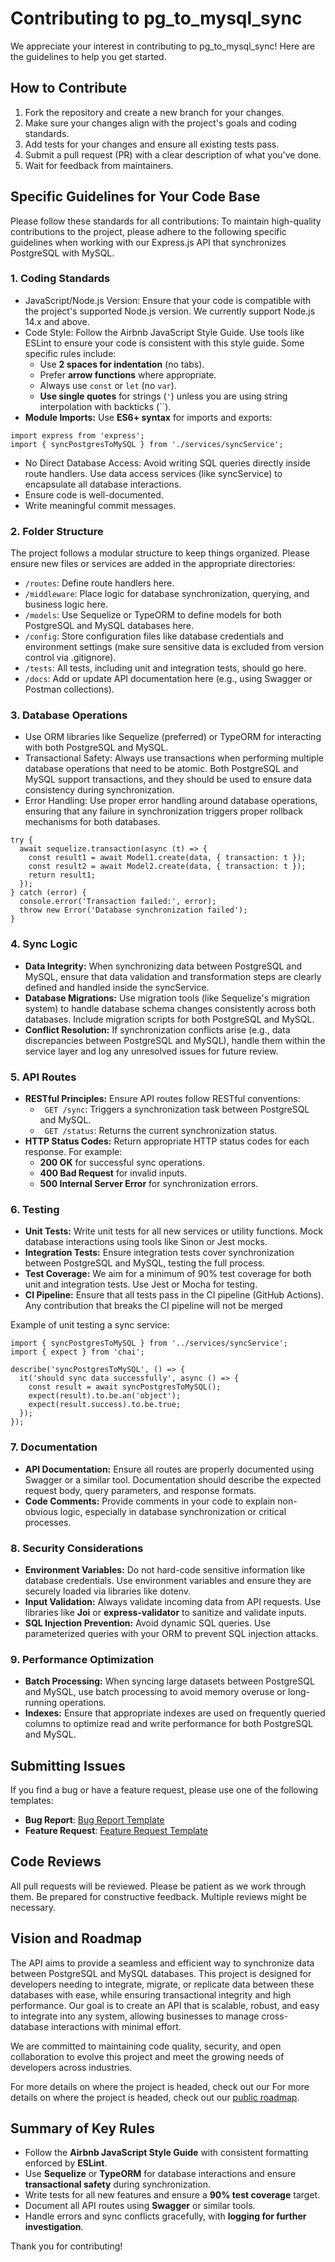 # Contributing to pg_to_mysql_sync

We appreciate your interest in contributing to pg_to_mysql_sync! Here are the guidelines to help you get started.

## How to Contribute
1. Fork the repository and create a new branch for your changes.
2. Make sure your changes align with the project's goals and coding standards.
3. Add tests for your changes and ensure all existing tests pass.
4. Submit a pull request (PR) with a clear description of what you've done.
5. Wait for feedback from maintainers.

## Specific Guidelines for Your Code Base
Please follow these standards for all contributions:
To maintain high-quality contributions to the project, please adhere to the following specific guidelines when working with our Express.js API that synchronizes PostgreSQL with MySQL.

### 1. Coding Standards
- JavaScript/Node.js Version: Ensure that your code is compatible with the project's supported Node.js version. We currently support Node.js 14.x and above.
- Code Style: Follow the Airbnb JavaScript Style Guide. Use tools like ESLint to ensure your code is consistent with this style guide. Some specific rules include:
  - Use **2 spaces for indentation** (no tabs).
  - Prefer **arrow functions** where appropriate.
  - Always use `const` or `let` (no `var`).
  - **Use single quotes** for strings (`'`) unless you are using string interpolation with backticks (``).
- **Module Imports:** Use **ES6+ syntax** for imports and exports:
```
import express from 'express';
import { syncPostgresToMySQL } from './services/syncService';
```
- No Direct Database Access: Avoid writing SQL queries directly inside route handlers. Use data access services (like syncService) to encapsulate all database interactions.
- Ensure code is well-documented.
- Write meaningful commit messages.

### 2. Folder Structure
The project follows a modular structure to keep things organized. Please ensure new files or services are added in the appropriate directories:

- `/routes`: Define route handlers here.
- `/middleware`: Place logic for database synchronization, querying, and business logic here.
- `/models`: Use Sequelize or TypeORM to define models for both PostgreSQL and MySQL databases here.
- `/config`: Store configuration files like database credentials and environment settings (make sure sensitive data is excluded from version control via .gitignore).
- `/tests`: All tests, including unit and integration tests, should go here.
- `/docs`: Add or update API documentation here (e.g., using Swagger or Postman collections).
### 3. Database Operations
- Use ORM libraries like Sequelize (preferred) or TypeORM for interacting with both PostgreSQL and MySQL.
- Transactional Safety: Always use transactions when performing multiple database operations that need to be atomic. Both PostgreSQL and MySQL support transactions, and they should be used to ensure data consistency during synchronization.
- Error Handling: Use proper error handling around database operations, ensuring that any failure in synchronization triggers proper rollback mechanisms for both databases.
```
try {
  await sequelize.transaction(async (t) => {
    const result1 = await Model1.create(data, { transaction: t });
    const result2 = await Model2.create(data, { transaction: t });
    return result1;
  });
} catch (error) {
  console.error('Transaction failed:', error);
  throw new Error('Database synchronization failed');
}
```
### 4. Sync Logic
- **Data Integrity:** When synchronizing data between PostgreSQL and MySQL, ensure that data validation and transformation steps are clearly defined and handled inside the syncService.
- **Database Migrations:** Use migration tools (like Sequelize's migration system) to handle database schema changes consistently across both databases. Include migration scripts for both PostgreSQL and MySQL.
- **Conflict Resolution:** If synchronization conflicts arise (e.g., data discrepancies between PostgreSQL and MySQL), handle them within the service layer and log any unresolved issues for future review.
### 5. API Routes
- **RESTful Principles:** Ensure API routes follow RESTful conventions:
  - ` GET /sync`: Triggers a synchronization task between PostgreSQL and MySQL.
  - ` GET /status`: Returns the current synchronization status.
- **HTTP Status Codes:** Return appropriate HTTP status codes for each response. For example:
  - **200 OK** for successful sync operations.
  - **400 Bad Request** for invalid inputs.
  - **500 Internal Server Error** for synchronization errors.
### 6. Testing
- **Unit Tests:** Write unit tests for all new services or utility functions. Mock database interactions using tools like Sinon or Jest mocks.
- **Integration Tests:** Ensure integration tests cover synchronization between PostgreSQL and MySQL, testing the full process.
- **Test Coverage:** We aim for a minimum of 90% test coverage for both unit and integration tests. Use Jest or Mocha for testing.
- **CI Pipeline:** Ensure that all tests pass in the CI pipeline (GitHub Actions). Any contribution that breaks the CI pipeline will not be merged
  
Example of unit testing a sync service:
```
import { syncPostgresToMySQL } from '../services/syncService';
import { expect } from 'chai';

describe('syncPostgresToMySQL', () => {
  it('should sync data successfully', async () => {
    const result = await syncPostgresToMySQL();
    expect(result).to.be.an('object');
    expect(result.success).to.be.true;
  });
});
```
### 7. Documentation
- **API Documentation:** Ensure all routes are properly documented using Swagger or a similar tool. Documentation should describe the expected request body, query parameters, and response formats.
- **Code Comments:** Provide comments in your code to explain non-obvious logic, especially in database synchronization or critical processes.
### 8. Security Considerations
- **Environment Variables:** Do not hard-code sensitive information like database credentials. Use environment variables and ensure they are securely loaded via libraries like dotenv.
- **Input Validation:** Always validate incoming data from API requests. Use libraries like **Joi** or **express-validator** to sanitize and validate inputs.
- **SQL Injection Prevention:** Avoid dynamic SQL queries. Use parameterized queries with your ORM to prevent SQL injection attacks.
### 9. Performance Optimization
- **Batch Processing:** When syncing large datasets between PostgreSQL and MySQL, use batch processing to avoid memory overuse or long-running operations.
- **Indexes:** Ensure that appropriate indexes are used on frequently queried columns to optimize read and write performance for both PostgreSQL and MySQL.

## Submitting Issues
If you find a bug or have a feature request, please use one of the following templates:
- **Bug Report**: [Bug Report Template](https://github.com/jalilrohi1/pg_to_mysql_sync/blob/main/github/ISSUE_TEMPLATE/bug_report.md)
- **Feature Request**: [Feature Request Template](https://github.com/jalilrohi1/pg_to_mysql_sync/blob/main/github/ISSUE_TEMPLATE/feature_request.md)
## Code Reviews
All pull requests will be reviewed. Please be patient as we work through them. Be prepared for constructive feedback. Multiple reviews might be necessary.

## Vision and Roadmap

The API aims to provide a seamless and efficient way to synchronize data between PostgreSQL and MySQL databases. This project is designed for developers needing to integrate, migrate, or replicate data between these databases with ease, while ensuring transactional integrity and high performance. Our goal is to create an API that is scalable, robust, and easy to integrate into any system, allowing businesses to manage cross-database interactions with minimal effort. 

We are committed to maintaining code quality, security, and open collaboration to evolve this project and meet the growing needs of developers across industries.


For more details on where the project is headed, check out our For more details on where the project is headed, check out our [public roadmap](https://github.com/jalilrohi1/pg_to_mysql_sync/blob/main/ROADMAP.md).

## Summary of Key Rules

- Follow the **Airbnb JavaScript Style Guide** with consistent formatting enforced by **ESLint**.
- Use **Sequelize** or **TypeORM** for database interactions and ensure **transactional safety** during synchronization.
- Write tests for all new features and ensure a **90% test coverage** target.
- Document all API routes using **Swagger** or similar tools.
- Handle errors and sync conflicts gracefully, with **logging for further investigation**.


Thank you for contributing!
